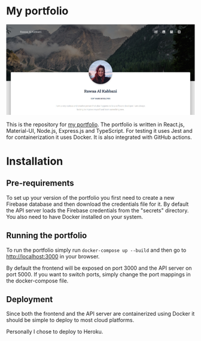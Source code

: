 # My portfolio

![This is what the homepage looks like.](https://github.com/Rawaa-Al-Kabbani/new-portfolio/blob/master/preview/portfolio.jpg?raw=true)

This is the repository for [my portfolio](http://www.rawaa-kabbani.com/). The portfolio is written in React.js, Material-UI, Node.js, Express.js and TypeScript. For testing it uses Jest and for containerization it uses Docker. It is also integrated with GitHub actions.


# Installation

## Pre-requirements
To set up your version of the portfolio you first need to create a new Firebase database and then download the credentials file for it. By default the API server loads the Firebase credentials from the "secrets" directory.
You also need to have Docker installed on your system.

## Running the portfolio
To run the portfolio simply run `docker-compose up --build` and then go to [http://localhost:3000](http://localhost:3000) in your browser.

By default the frontend will be exposed on port 3000 and the API server on port 5000. If you want to switch ports, simply change the port mappings in  the docker-compose file. 

## Deployment
Since both the frontend and the API server are containerized using Docker it should be simple to deploy to most cloud platforms.

Personally I chose to deploy to Heroku.